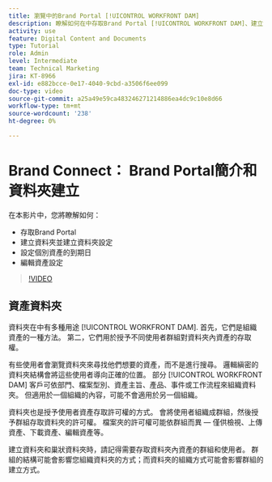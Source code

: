 ```yaml
---
title: 瀏覽中的Brand Portal [!UICONTROL WORKFRONT DAM]
description: 瞭解如何在中存取Brand Portal [!UICONTROL WORKFRONT DAM]、建立資料夾、設定個別資產的到期日，以及編輯資產設定。
activity: use
feature: Digital Content and Documents
type: Tutorial
role: Admin
level: Intermediate
team: Technical Marketing
jira: KT-8966
exl-id: e882bcce-0e17-4040-9cbd-a3506f6ee099
doc-type: video
source-git-commit: a25a49e59ca483246271214886ea4dc9c10e8d66
workflow-type: tm+mt
source-wordcount: '238'
ht-degree: 0%

---
```


# Brand Connect： Brand Portal簡介和資料夾建立

在本影片中，您將瞭解如何：

* 存取Brand Portal
* 建立資料夾並建立資料夾設定
* 設定個別資產的到期日
* 編輯資產設定

>[!VIDEO](https://video.tv.adobe.com/v/335229/?quality=12&learn=on)

## 資產資料夾

資料夾在中有多種用途 [!UICONTROL WORKFRONT DAM]. 首先，它們是組織資產的一種方法。 第二，它們用於授予不同使用者群組對資料夾內資產的存取權。

有些使用者會瀏覽資料夾來尋找他們想要的資產，而不是進行搜尋。 邏輯縝密的資料夾結構會將這些使用者導向正確的位置。 部分 [!UICONTROL WORKFRONT DAM] 客戶可依部門、檔案型別、資產主旨、產品、事件或工作流程來組織資料夾。 但適用於一個組織的內容，可能不會適用於另一個組織。

資料夾也是授予使用者資產存取許可權的方式。 會將使用者組織成群組，然後授予群組存取資料夾的許可權。 檔案夾的許可權可能依群組而異 — 僅供檢視、上傳資產、下載資產、編輯資產等。

建立資料夾和巢狀資料夾時，請記得需要存取資料夾內資產的群組和使用者。 群組的結構可能會影響您組織資料夾的方式；而資料夾的組織方式可能會影響群組的建立方式。
